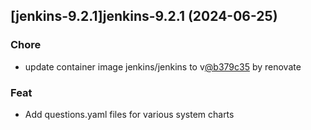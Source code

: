 

## [jenkins-9.2.1]jenkins-9.2.1 (2024-06-25)

### Chore



- update container image jenkins/jenkins to v[@b379c35](https://github.com/b379c35) by renovate

### Feat



- Add questions.yaml files for various system charts